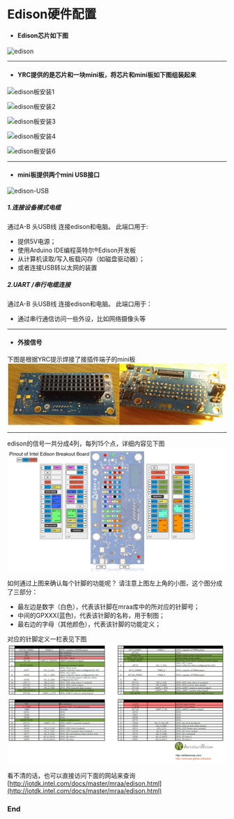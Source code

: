 ﻿# Edison硬件配置
-  #### Edison芯片如下图
![edison](https://software.intel.com/sites/default/files/managed/dd/bb/MakerBoards-Edison.jpg "edison")

------------

- #### YRC提供的是芯片和一块mini板，将芯片和mini板如下图组装起来
![edison板安装1](https://software.intel.com/sites/default/files/did_feeds_images/cd3fb0c6-25c2-468f-974e-46368a26db64/cd3fb0c6-25c2-468f-974e-46368a26db64-imageId=b1bfc2bc-0a72-45ad-a493-412e90a8089e.jpg "edison板安装1")

![edison板安装2](https://software.intel.com/sites/default/files/did_feeds_images/cd3fb0c6-25c2-468f-974e-46368a26db64/cd3fb0c6-25c2-468f-974e-46368a26db64-imageId=8c40bc7f-d4c9-40f6-9eee-b58c80fc6e5e.jpg "edison板安装2")

![edison板安装3](https://software.intel.com/sites/default/files/did_feeds_images/cd3fb0c6-25c2-468f-974e-46368a26db64/cd3fb0c6-25c2-468f-974e-46368a26db64-imageId=49dcacf7-9cc3-42b4-a28f-4d995d07c646.jpg "edison板安装3")

![edison板安装4](https://software.intel.com/sites/default/files/did_feeds_images/cd3fb0c6-25c2-468f-974e-46368a26db64/cd3fb0c6-25c2-468f-974e-46368a26db64-imageId=12519272-1872-4359-9529-2543edd1cbaa.jpg "edison板安装4")

![edison板安装6](https://software.intel.com/sites/default/files/did_feeds_images/cd3fb0c6-25c2-468f-974e-46368a26db64/cd3fb0c6-25c2-468f-974e-46368a26db64-imageId=0b39cf3c-4dc8-4a21-8b0e-84eb2283b665.jpg "edison板安装6")

------------


- #### mini板提供两个mini USB接口
![edison-USB](https://software.intel.com/sites/default/files/did_feeds_images/cd3fb0c6-25c2-468f-974e-46368a26db64/cd3fb0c6-25c2-468f-974e-46368a26db64-imageId=20a269e1-2c28-4295-ae00-ff77aab53a2f.jpg "edison-USB")


##### 1.连接设备模式电缆
通过A-B 头USB线  连接edison和电脑。
此端口用于:
- 提供5V电源；
- 使用Arduino IDE编程英特尔®Edison开发板
- 从计算机读取/写入板载闪存（如磁盘驱动器）；
- 或者连接USB转以太网的装置

##### 2.UART /串行电缆连接
通过A-B 头USB线  连接edison和电脑。
此端口用于：
- 通过串行通信访问一些外设，比如网络摄像头等

------------
- #### 外接信号
下图是根据YRC提示焊接了接插件端子的mini板
![](https://github.com/LP-ming/Edison_yokohamatire/blob/master/%E5%AD%A6%E4%B9%A0%E8%B5%84%E6%96%99/resource/edison-min%E6%9D%BF%E6%8E%A5%E7%BA%BF.jpg?raw=true)

------------


edison的信号一共分成4列，每列15个点，详细内容见下图
![](https://github.com/LP-ming/Edison_yokohamatire/blob/master/%E5%AD%A6%E4%B9%A0%E8%B5%84%E6%96%99/resource/edison-io-list.jpg?raw=true)

如何通过上图来确认每个针脚的功能呢？
请注意上图左上角的小图，这个图分成了三部分：
- 最左边是数字（白色），代表该针脚在mraa库中的所对应的针脚号；
- 中间的GPXXX(蓝色)，代表该针脚的名称，用于制图；
- 最右边的字母（其他颜色），代表该针脚的功能定义；

对应的针脚定义一栏表见下图
![](https://github.com/LP-ming/Edison_yokohamatire/blob/master/%E5%AD%A6%E4%B9%A0%E8%B5%84%E6%96%99/resource/edison-io-list2.jpg?raw=true)

看不清的话，也可以直接访问下面的网站来查询
[http://iotdk.intel.com/docs/master/mraa/edison.html](http://iotdk.intel.com/docs/master/mraa/edison.html)


### End
